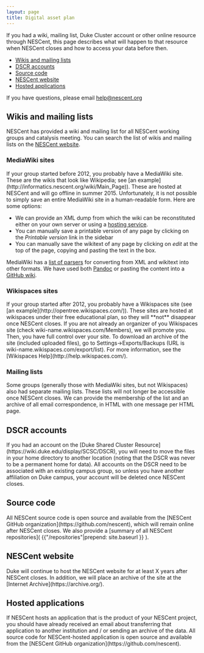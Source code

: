 ```yaml
---
layout: page
title: Digital asset plan
---
```


If you had a wiki, mailing list, Duke Cluster account or other online resource through NESCent, this page describes what will happen to that resource when NESCent closes and how to access your data before then.

* [Wikis and mailing lists](#wikis_mailing_lists)
* [DSCR accounts](#dscr)
* [Source code](#source_code)
* [NESCent website](#nescent_website)
* [Hosted applications](#hosted_apps)

If you have questions, please email [help@nescent.org](mailto:help@nescent.org)

<h2 id="wikis_mailing_lists">Wikis and mailing lists</h2>

NESCent has provided a wiki and mailing list for all NESCent working groups and catalysis meeting. You can search the list of wikis and mailing lists on the [NESCent website](https://nescent.org/wikis).

<h3>MediaWiki sites</h3>
If your group started before 2012, you probably have a MediaWiki site. These are the wikis that look like Wikipedia; see [an example](http://informatics.nescent.org/wiki/Main_Page)). These are hosted at NESCent and will go offline in summer 2015. Unfortunately, it is not possible to simply save an entire MediaWiki site in a human-readable form. Here are some options:

* We can provide an XML dump from which the wiki can be reconstituted either on your own server or using a [hosting service](https://www.mediawiki.org/wiki/Hosting_services). 
 * You can manually save a printable version of any page by clicking on the *Printable version* link in the sidebar
* You can manually save the wikitext of any page by clicking on *edit* at the top of the page, copying and pasting the text in the box. 

MediaWiki has a [list of parsers](http://www.mediawiki.org/wiki/Alternative_parsers) for converting from XML and wikitext into other formats. We have used both [Pandoc](http://pandoc.org/) or pasting the content into a [GitHub wiki](https://help.github.com/articles/about-github-wikis/).

<h3>Wikispaces sites</h3>
If your group started after 2012, you probably have a Wikispaces site (see [an example](http://opentree.wikispaces.com/)). These sites are hosted at wikispaces under their free educational plan, so they will **not** disappear once NESCent closes. If you are not already an organizer of you Wikispaces site (check wiki-name.wikispaces.com/Members), we will promote you. Then, you have full control over your site. To download an archive of the site (included uploaded files), go to Settings->Exports/Backups (URL is wiki-name.wikispaces.com/export/list). For more information, see the [Wikispaces Help](http://help.wikispaces.com/). 

<h3>Mailing lists</h3>
Some groups (generally those with MediaWiki sites, but not Wikispaces) also had separate mailing lists. These lists will not longer be accessible once NESCent closes. We can provide the membership of the list and an archive of all email correspondence, in HTML with one message per HTML page.

<h2 id="dscr">DSCR accounts</h2>
If you had an account on the [Duke Shared Cluster Resource](https://wiki.duke.edu/display/SCSC/DSCR), you will need to move the files in your home directory to another location (noting that the DSCR was never to be a permanent home for data). All accounts on the DSCR need to be associated with an existing campus group, so unless you have another affiliation on Duke campus, your account will be deleted once NESCent closes.

<h2 id="source_code">Source code</h2>
All NESCent source code is open source and available from the [NESCent GitHub organization](https://github.com/nescent), which will remain online after NESCent closes.  We also provide a [summary of all NESCent repositories]( {{"/repositories"|prepend: site.baseurl }} ). 

<h2 id="nescent_website">NESCent website</h2>
Duke will continue to host the NESCent website for at least X years after NESCent closes. In addition, we will place an archive of the site at the [Internet Archive](https://archive.org/).

<h2 id="hosted_apps">Hosted applications</h2>
If NESCent hosts an application that is the product of your NESCent project, you should have already received an email about transferring that application to another institution and / or sending an archive of the data. All source code for NESCent-hosted application is open source and available from the [NESCent GitHub organization](https://github.com/nescent). 


